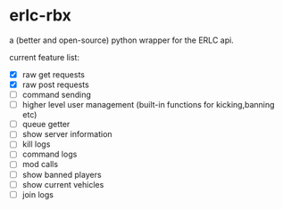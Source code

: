 # erlc-rbx

a (better and open-source) python wrapper for the ERLC api.

current feature list:
- [X] raw get requests
- [X] raw post requests
- [ ] command sending
- [ ] higher level user management (built-in functions for kicking,banning etc)
- [ ] queue getter
- [ ] show server information
- [ ] kill logs
- [ ] command logs
- [ ] mod calls
- [ ] show banned players
- [ ] show current vehicles
- [ ] join logs